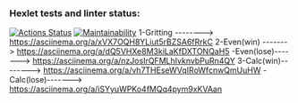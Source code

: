 ### Hexlet tests and linter status:
[![Actions Status](https://github.com/den12589/java-project-61/actions/workflows/hexlet-check.yml/badge.svg)](https://github.com/den12589/java-project-61/actions)
[![Maintainability](https://api.codeclimate.com/v1/badges/b04f0e5c3be2430aca7f/maintainability)](https://codeclimate.com/github/den12589/java-project-61/maintainability)
1-Gritting --------> https://asciinema.org/a/xVX7OQH8YLiut5rBZSA6fRrkC
2-Even(win) -------> https://asciinema.org/a/dQ5VHXe8M3kiLaKfDXTONQaH5
 -Even(lose)-------> https://asciinema.org/a/nzJosIrQFMLhIvknvbPuRn4QY
3-Calc(win)--------> https://asciinema.org/a/vh7THEseWVqIRoWfcnwQmUuHW
 -Calc(lose)-------> https://asciinema.org/a/iSYyuWPKo4fMQq4pym9xKVAan
